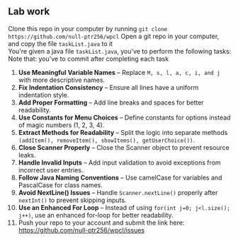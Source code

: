 ## Lab work
Clone this repo in your computer by running `git clone https://github.com/null-ptr256/wpcl`
Open a git repo in your computer, and copy the file `taskList.java` to it
<br>
You're given a java file `taskList.java`, you've to perform the following tasks:
<br>
Note that: you've to commit after completing each task

 
1.	**Use Meaningful Variable Names** – Replace `M, s, l, a, c, i, and j` with more descriptive names.
2.	**Fix Indentation Consistency** – Ensure all lines have a uniform indentation style.
3.	**Add Proper Formatting** – Add line breaks and spaces for better readability.
4.	**Use Constants for Menu Choices** – Define constants for options instead of magic numbers (1, 2, 3, 4).
5.	**Extract Methods for Readability** – Split the logic into separate methods `(addItem(), removeItem(), showItems(), getUserChoice())`.
6.	**Close Scanner Properly** – Close the Scanner object to prevent resource leaks.
7.	**Handle Invalid Inputs** – Add input validation to avoid exceptions from incorrect user entries.
8.	**Follow Java Naming Conventions** – Use camelCase for variables and PascalCase for class names.
9.	**Avoid NextLine() Issues** – Handle `Scanner.nextLine()` properly after `nextInt()` to prevent skipping inputs.
10.	**Use an Enhanced For Loop** – Instead of using `for(int j=0; j<l.size(); j++)`, use an enhanced for-loop for better readability.
11. Push your repo to your account and submit the link here: https://github.com/null-ptr256/wpcl/issues
